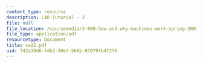 ```yaml
---
content_type: resource
description: CAD Tutorial - 2
file: null
file_location: /coursemedia/2-000-how-and-why-machines-work-spring-2002/742a38d6fdb230ef566b87079fb4f2f6_cad2.pdf
file_type: application/pdf
resourcetype: Document
title: cad2.pdf
uid: 742a38d6-fdb2-30ef-566b-87079fb4f2f6
---
```

